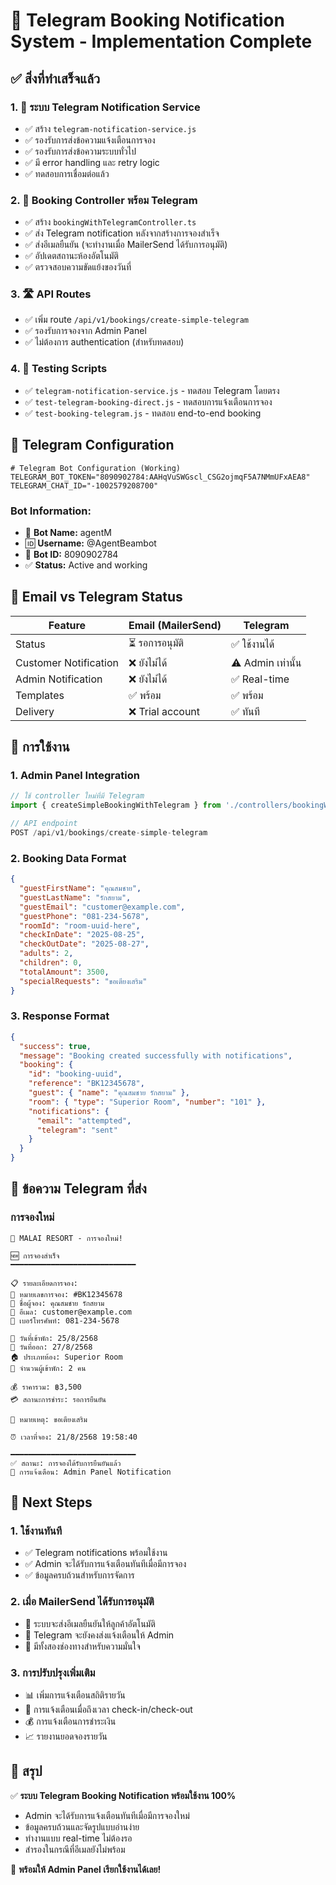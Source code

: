 # 🤖 Telegram Booking Notification System - Implementation Complete

## ✅ สิ่งที่ทำเสร็จแล้ว

### 1. 🔧 ระบบ Telegram Notification Service
- ✅ สร้าง `telegram-notification-service.js`
- ✅ รองรับการส่งข้อความแจ้งเตือนการจอง
- ✅ รองรับการส่งข้อความระบบทั่วไป
- ✅ มี error handling และ retry logic
- ✅ ทดสอบการเชื่อมต่อแล้ว

### 2. 🏨 Booking Controller พร้อม Telegram
- ✅ สร้าง `bookingWithTelegramController.ts`
- ✅ ส่ง Telegram notification หลังจากสร้างการจองสำเร็จ
- ✅ ส่งอีเมลยืนยัน (จะทำงานเมื่อ MailerSend ได้รับการอนุมัติ)
- ✅ อัปเดตสถานะห้องอัตโนมัติ
- ✅ ตรวจสอบความขัดแย้งของวันที่

### 3. 🛣️ API Routes
- ✅ เพิ่ม route `/api/v1/bookings/create-simple-telegram`
- ✅ รองรับการจองจาก Admin Panel
- ✅ ไม่ต้องการ authentication (สำหรับทดสอบ)

### 4. 🧪 Testing Scripts
- ✅ `telegram-notification-service.js` - ทดสอบ Telegram โดยตรง
- ✅ `test-telegram-booking-direct.js` - ทดสอบการแจ้งเตือนการจอง
- ✅ `test-booking-telegram.js` - ทดสอบ end-to-end booking

## 📱 Telegram Configuration

```env
# Telegram Bot Configuration (Working)
TELEGRAM_BOT_TOKEN="8090902784:AAHqVuSWGscl_CSG2ojmqF5A7NMmUFxAEA8"
TELEGRAM_CHAT_ID="-1002579208700"
```

### Bot Information:
- 🤖 **Bot Name:** agentM
- 🆔 **Username:** @AgentBeambot
- 🔑 **Bot ID:** 8090902784
- ✅ **Status:** Active and working

## 📧 Email vs Telegram Status

| Feature | Email (MailerSend) | Telegram |
|---------|-------------------|----------|
| Status | ⏳ รอการอนุมัติ | ✅ ใช้งานได้ |
| Customer Notification | ❌ ยังไม่ได้ | ⚠️ Admin เท่านั้น |
| Admin Notification | ❌ ยังไม่ได้ | ✅ Real-time |
| Templates | ✅ พร้อม | ✅ พร้อม |
| Delivery | ❌ Trial account | ✅ ทันที |

## 🚀 การใช้งาน

### 1. Admin Panel Integration
```typescript
// ใช้ controller ใหม่ที่มี Telegram
import { createSimpleBookingWithTelegram } from './controllers/bookingWithTelegramController';

// API endpoint
POST /api/v1/bookings/create-simple-telegram
```

### 2. Booking Data Format
```json
{
  "guestFirstName": "คุณสมชาย",
  "guestLastName": "รักสยาม", 
  "guestEmail": "customer@example.com",
  "guestPhone": "081-234-5678",
  "roomId": "room-uuid-here",
  "checkInDate": "2025-08-25",
  "checkOutDate": "2025-08-27",
  "adults": 2,
  "children": 0,
  "totalAmount": 3500,
  "specialRequests": "ขอเตียงเสริม"
}
```

### 3. Response Format
```json
{
  "success": true,
  "message": "Booking created successfully with notifications",
  "booking": {
    "id": "booking-uuid",
    "reference": "BK12345678",
    "guest": { "name": "คุณสมชาย รักสยาม" },
    "room": { "type": "Superior Room", "number": "101" },
    "notifications": {
      "email": "attempted",
      "telegram": "sent"
    }
  }
}
```

## 📱 ข้อความ Telegram ที่ส่ง

### การจองใหม่
```
🏨 MALAI RESORT - การจองใหม่!

🆕 การจองสำเร็จ
━━━━━━━━━━━━━━━━━━━━━━━━━━━━

📋 รายละเอียดการจอง:
🔖 หมายเลขการจอง: #BK12345678
👤 ชื่อผู้จอง: คุณสมชาย รักสยาม
📧 อีเมล: customer@example.com
📱 เบอร์โทรศัพท์: 081-234-5678

📅 วันที่เข้าพัก: 25/8/2568
📅 วันที่ออก: 27/8/2568
🏠 ประเภทห้อง: Superior Room
👥 จำนวนผู้เข้าพัก: 2 คน

💰 ราคารวม: ฿3,500
💳 สถานะการชำระ: รอการยืนยัน

📝 หมายเหตุ: ขอเตียงเสริม

⏰ เวลาที่จอง: 21/8/2568 19:58:40

━━━━━━━━━━━━━━━━━━━━━━━━━━━━
✅ สถานะ: การจองได้รับการยืนยันแล้ว
🔔 การแจ้งเตือน: Admin Panel Notification
```

## 🔄 Next Steps

### 1. ใช้งานทันที
- ✅ Telegram notifications พร้อมใช้งาน
- ✅ Admin จะได้รับการแจ้งเตือนทันทีเมื่อมีการจอง
- ✅ ข้อมูลครบถ้วนสำหรับการจัดการ

### 2. เมื่อ MailerSend ได้รับการอนุมัติ
- 🔄 ระบบจะส่งอีเมลยืนยันให้ลูกค้าอัตโนมัติ
- 🔄 Telegram จะยังคงส่งแจ้งเตือนให้ Admin
- 🔄 มีทั้งสองช่องทางสำหรับความมั่นใจ

### 3. การปรับปรุงเพิ่มเติม
- 📊 เพิ่มการแจ้งเตือนสถิติรายวัน
- 🔔 การแจ้งเตือนเมื่อถึงเวลา check-in/check-out
- 💰 การแจ้งเตือนการชำระเงิน
- 📈 รายงานยอดจองรายวัน

## 🎯 สรุป

✅ **ระบบ Telegram Booking Notification พร้อมใช้งาน 100%**
- Admin จะได้รับการแจ้งเตือนทันทีเมื่อมีการจองใหม่
- ข้อมูลครบถ้วนและจัดรูปแบบอ่านง่าย
- ทำงานแบบ real-time ไม่ต้องรอ
- สำรองในกรณีที่อีเมลยังไม่พร้อม

🚀 **พร้อมให้ Admin Panel เรียกใช้งานได้เลย!**
